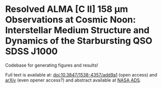 # Resolved ALMA [C II] 158 μm Observations at Cosmic Noon: Interstellar Medium Structure and Dynamics of the Starbursting QSO SDSS J1000
Codebase for generating figures and results!

Full text is available at: [doi:10.3847/1538-4357/add9a1](dx.doi.org/10.3847/1538-4357/add9a1) (open access) and [arXiv](https://arxiv.org/abs/2504.07325) (even opener access?) and abstract available at [NASA ADS](https://ui.adsabs.harvard.edu/abs/2025ApJ...987...61R/abstract).
